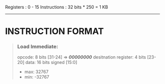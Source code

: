 Registers : 0 - 15
Instructions : 32 bits * 250 = 1 KB

---

<!-- (31)00000000(24) (23)0000(20) (19)0000(16) (15)0000(12) (11)0000(8) (7)0000(4) (3)0000(0) -->

# INSTRUCTION FORMAT

>### Load Immediate: 
> opcode: 8 bits [31-24] => ***00000000***
> desitnation register: 4 bits [23-20] 
> data: 16 bits signed [15:0]
>- max: 32767
>- min: -32767

